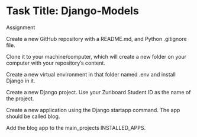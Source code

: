 # Task Title: Django-Models
Assignment

 

Create a new GitHub repository with a README.md, and Python .gitignore file.

Clone it to your machine/computer, which will create a new folder on your computer with your repository’s content.

Create a new virtual environment in that folder named .env and install Django in it.

Create a new Django project. Use your Zuriboard Student ID as the name of the project.

Create a new application using the Django startapp command. The app should be called blog.

Add the blog app to the main_projects INSTALLED_APPS.
